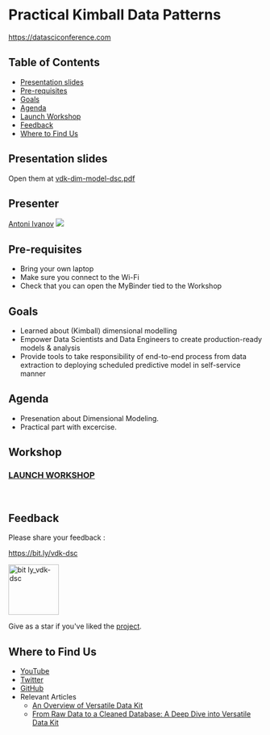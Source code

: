 # Practical Kimball Data Patterns

https://datasciconference.com

## Table of Contents
- [Presentation slides](#Presentation-slides)
- [Pre-requisites](#Pre-requisites)
- [Goals](#Goals)
- [Agenda](#Agenda)
- [Launch Workshop](#Launch-Workshop)
- [Feedback](#Feedback)
- [Where to Find Us](#Where-to-Find-Us)

## Presentation slides

Open them at [vdk-dim-model-dsc.pdf](https://github.com/vmware/versatile-data-kit/files/10025900/vdk-dim-model-dsc-serbia.pdf)

## Presenter 

[Antoni Ivanov](https://github.com/tozka) <a href='https://www.linkedin.com/in/antoni-ivanov-919b772b'><img src="https://img.shields.io/badge/LinkedIn-0077B5"></a>

## Pre-requisites
- Bring your own laptop
- Make sure you connect to the Wi-Fi
- Check that you can open the MyBinder tied to the Workshop

## Goals
- Learned about (Kimball) dimensional modelling
- Empower Data Scientists and Data Engineers to create production-ready models & analysis​
- Provide tools to take responsibility of end-to-end process from data extraction to deploying scheduled predictive model in self-service manner​

## Agenda
- Presenation about Dimensional Modeling.
- Practical part with excercise.

## Workshop

### [LAUNCH WORKSHOP](https://github.com/versatile-data-kit-demo/dsc)
<br/>

## Feedback
Please share your feedback :

 https://bit.ly/vdk-dsc

 <img src="https://user-images.githubusercontent.com/2536458/201960651-1089db2e-02db-45b3-accd-f6dce94f2695.png" alt="bit ly_vdk-dsc" width="100"/>


Give as a star if you've liked the [project](https://github.com/vmware/versatile-data-kit).

## Where to Find Us
- [YouTube](https://www.youtube.com/channel/UCasf2Q7X8nF7S4VEmcTHJ0Q/about)
- [Twitter](https://twitter.com/vdkproject)
- [GitHub](https://github.com/vmware/versatile-data-kit)
- Relevant Articles
    - [An Overview of Versatile Data Kit](https://towardsdatascience.com/an-overview-of-versatile-data-kit-a812cfb26de7)
    - [From Raw Data to a Cleaned Database: A Deep Dive into Versatile Data Kit](https://towardsdatascience.com/from-raw-data-to-a-cleaned-database-a-deep-dive-into-versatile-data-kit-ab5fd992a02e)
